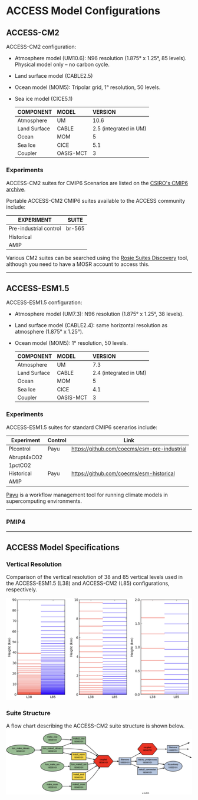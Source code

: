 
# ACCESS Model Configurations

## ACCESS-CM2

ACCESS-CM2 configuration: 

- Atmosphere model (UM10.6): N96 resolution (1.875° x 1.25°, 85 levels). Physical model only – no carbon cycle.

- Land surface model (CABLE2.5) 

- Ocean model (MOM5): Tripolar grid, 1° resolution, 50 levels.

- Sea ice model (CICE5.1) 

    | COMPONENT     | MODEL         | VERSION               |
    | ------------- | ------------- | --------------------- |
    | Atmosphere    | UM            | 10.6                  |
    | Land Surface  | CABLE         | 2.5 (integrated in UM)|
    | Ocean         | MOM	        | 5                     |
    | Sea Ice       | CICE          | 5.1                   |
    | Coupler       | OASIS-MCT     | 3                     |

### Experiments

ACCESS-CM2 suites for CMIP6 Scenarios are listed on the [CSIRO's CMIP6 archive](https://confluence.csiro.au/display/ACCESS/CMIP6+Archive+-+ACCESS-CM2). 

Portable ACCESS-CM2 CMIP6 suites available to the ACCESS community include: 


   | EXPERIMENT                     | SUITE         |
   | ------------------------------ | ------------- |
   | Pre-industrial control         | br-565        |
   | Historical                     |               |
   | AMIP                           |               |

Various CM2 suites can be searched using the [Rosie Suites Discovery](https://code.metoffice.gov.uk/rosie/u/search?s=access+cm2) tool, although you need to have a MOSR account to access this. 

-----------------------------

## ACCESS-ESM1.5

ACCESS-ESM1.5 configuration:

- Atmosphere model (UM7.3): N96 resolution (1.875° x 1.25°, 38 levels). 

- Land surface model (CABLE2.4): same horizontal resolution as atmosphere (1.875° x 1.25°).

- Ocean model (MOM5): 1° resolution, 50 levels.

    | COMPONENT     | MODEL         | VERSION               |
    | ------------- | ------------- | --------------------- |
    | Atmosphere    | UM            | 7.3                   |
    | Land Surface  | CABLE         | 2.4 (integrated in UM)|
    | Ocean         | MOM	        | 5                     |
    | Sea Ice       | CICE          | 4.1                   |
    | Coupler       | OASIS-MCT     | 3                     |


### Experiments

ACCESS-ESM1.5 suites for standard CMIP6 scenarios include:

| Experiment   | Control | Link                                         |
| ------------ | --------| -------------------------------------------- |
| PIcontrol    | Payu    | ​https://github.com/coecms/esm-pre-industrial |
| Abrupt4xCO2  |         |                                              |
| 1pctCO2      |         |                                              |
| Historical   | Payu    | ​https://github.com/coecms/esm-historical     |
|AMIP         |         |                               |

 

[Payu](https://payu.readthedocs.io/en/latest/) is a workflow management tool for running climate models in supercomputing environments. 

-----------------------------
### PMIP4	

-----------------------------
## ACCESS Model Specifications
### Vertical Resolution
Comparison of the vertical resolution of 38 and 85 vertical levels used in the ACCESS-ESM1.5 (L38) and ACCESS-CM2 (L85) configurations, respectively. 

![Vertical_levels](cm2-vertical-levels.jpg "Different vertical resolution: L38 versus L85")

### Suite Structure
A flow chart describing the ACCESS-CM2 suite structure is shown below.
![Suite_graph](cm2-suite-graph.jpg "ACCESS-CM2 Suite Structure graph")